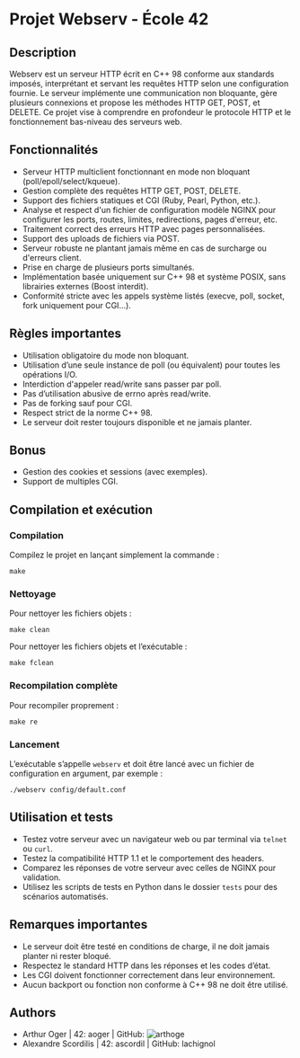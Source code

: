 # Projet Webserv - École 42

## Description
Webserv est un serveur HTTP écrit en C++ 98 conforme aux standards imposés, interprétant et servant les requêtes HTTP selon une configuration fournie. Le serveur implémente une communication non bloquante, gère plusieurs connexions et propose les méthodes HTTP GET, POST, et DELETE. Ce projet vise à comprendre en profondeur le protocole HTTP et le fonctionnement bas-niveau des serveurs web.

## Fonctionnalités

- Serveur HTTP multiclient fonctionnant en mode non bloquant (poll/epoll/select/kqueue).
- Gestion complète des requêtes HTTP GET, POST, DELETE.
- Support des fichiers statiques et CGI (Ruby, Pearl, Python, etc.).
- Analyse et respect d'un fichier de configuration modèle NGINX pour configurer les ports, routes, limites, redirections, pages d'erreur, etc.
- Traitement correct des erreurs HTTP avec pages personnalisées.
- Support des uploads de fichiers via POST.
- Serveur robuste ne plantant jamais même en cas de surcharge ou d'erreurs client.
- Prise en charge de plusieurs ports simultanés.
- Implémentation basée uniquement sur C++ 98 et système POSIX, sans librairies externes (Boost interdit).
- Conformité stricte avec les appels système listés (execve, poll, socket, fork uniquement pour CGI...).

## Règles importantes

- Utilisation obligatoire du mode non bloquant.
- Utilisation d’une seule instance de poll (ou équivalent) pour toutes les opérations I/O.
- Interdiction d'appeler read/write sans passer par poll.
- Pas d’utilisation abusive de errno après read/write.
- Pas de forking sauf pour CGI.
- Respect strict de la norme C++ 98.
- Le serveur doit rester toujours disponible et ne jamais planter.

## Bonus 

- Gestion des cookies et sessions (avec exemples).
- Support de multiples CGI.


## Compilation et exécution

### Compilation
Compilez le projet en lançant simplement la commande :
```
make
```

### Nettoyage
Pour nettoyer les fichiers objets :
```
make clean
```
Pour nettoyer les fichiers objets et l’exécutable :
```
make fclean
```

### Recompilation complète
Pour recompiler proprement :
```
make re
```

### Lancement
L’exécutable s’appelle `webserv` et doit être lancé avec un fichier de configuration en argument, par exemple :
```
./webserv config/default.conf
```

## Utilisation et tests

- Testez votre serveur avec un navigateur web ou par terminal via `telnet` ou `curl`.
- Testez la compatibilité HTTP 1.1 et le comportement des headers.
- Comparez les réponses de votre serveur avec celles de NGINX pour validation.
- Utilisez les scripts de tests en Python dans le dossier `tests` pour des scénarios automatisés.

## Remarques importantes

- Le serveur doit être testé en conditions de charge, il ne doit jamais planter ni rester bloqué.
- Respectez le standard HTTP dans les réponses et les codes d’état.
- Les CGI doivent fonctionner correctement dans leur environnement.
- Aucun backport ou fonction non conforme à C++ 98 ne doit être utilisé.


## Authors
- Arthur Oger | 42: aoger | GitHub: ![arthoge](https://github.com/arthoge)
- Alexandre Scordilis | 42: ascordil | GitHub: lachignol



